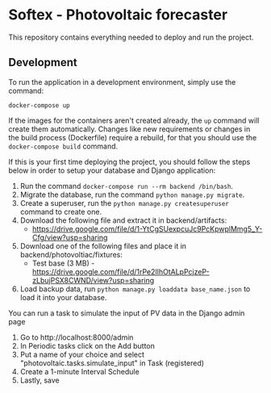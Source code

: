 # Softex - Photovoltaic forecaster
This repository contains everything needed to deploy and run the project.  
  
## Development  
To run the application in a development environment, simply use the command:  
  
```  
docker-compose up  
```  
If the images for the containers aren't created already, the ```up``` command will create them automatically. Changes like new requirements or changes in the build process (Dockerfile) require a rebuild, for that you should use the ```docker-compose build``` command.
  
If this is your first time deploying the project, you should follow the steps below in order to setup your database and Django application:  
1. Run the command ```docker-compose run --rm backend /bin/bash```.
2. Migrate the database, run the command ```python manage.py migrate```. 
2. Create a superuser, run the ```python manage.py createsuperuser``` command to create one.
3. Download the following file and extract it in backend/artifacts:
   - https://drive.google.com/file/d/1-YtCgSUexpcuJc9PcKpwplMmg5_Y-Cfg/view?usp=sharing
4. Download one of the following files and place it in backend/photovoltiac/fixtures:
   - Test base (3 MB) - https://drive.google.com/file/d/1rPe2IlhOtALpPcjzeP-zLbujPSX8CWND/view?usp=sharing
   <!-- - All years (795 MB) - https://drive.google.com/file/d/1Ne9b_Mv0qp1ImplhGeUuO4pvkTM0-J6P/view?usp=sharing
   - 2021 (286 MB) - https://drive.google.com/file/d/1iTPnPmYXK7hf_k4qasRIPR1ih7nu6j6w/view?usp=sharing -->
5. Load backup data, run ```python manage.py loaddata base_name.json``` to load it into your database.

You can run a task to simulate the input of PV data in the Django admin page
1. Go to http://localhost:8000/admin 
2. In Periodic tasks click on the Add button
3. Put a name of your choice and select "photovoltaic.tasks.simulate_input" in Task (registered)
4. Create a 1-minute Interval Schedule
5. Lastly, save